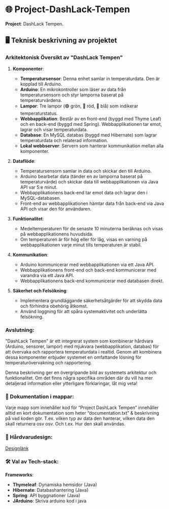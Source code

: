 # 🌐 Project-DashLack-Tempen 

**Project**: DashLack Tempen.

## 🖥️ Teknisk beskrivning av projektet


### Arkitektonisk Översikt av "DashLack Tempen"

1. **Komponenter**:
   - **Temperatursensor**: Denna enhet samlar in temperaturdata. Den är kopplad till Arduino.
   - **Arduino**: En mikrokontroller som läser av data från temperatursensorn och styr lamporna baserat på temperaturvärdena.
   - **Lampor**: Tre lampor (🟢 grön, 🔴 röd, 🔵 blå) som indikerar temperaturstatus.
   - **Webbapplikation**: Består av en front-end (byggd med Thyme Leaf) och en back-end (byggd med Spring). Webbapplikationen tar emot, lagrar och visar temperaturdata.
   - **Database**: En MySQL databas (byggd med Hibernate) som lagrar temperaturdata och relaterad information.
   - **Lokal webbserver**: Servern som hanterar kommunikation mellan alla komponenter.

2. **Dataflöde**:
   - Temperatursensorn samlar in data och skickar den till Arduino.
   - Arduino bearbetar data (tänder en av lamporna baserat på temperaturvärde) och skickar data till webbapplikationen via Java API var 5:e minut.
   - Webbapplikationens back-end tar emot data och lagrar den i MySQL-databasen.
   - Front-end av webbapplikationen hämtar data från back-end via Java API och visar den för användaren.

3. **Funktionalitet**:
   - Medeltemperaturen för de senaste 10 minuterna beräknas och visas på webbapplikationens huvudsida.
   - Om temperaturen är för hög eller för låg, visas en varning på webbapplikationen varje minut tills temperaturen är stabil.

4. **Kommunikation**:
   - Arduino kommunicerar med webbapplikationen via ett Java API.
   - Webbapplikationens front-end och back-end kommunicerar med varandra via ett Java API.
   - Webbapplikationens back-end kommunicerar med databasen direkt.

5. **Säkerhet och Felsökning**:
   - Implementera grundläggande säkerhetsåtgärder för att skydda data och förhindra obehörig åtkomst.
   - Använd loggning för att spåra systemaktivitet och underlätta felsökning.

### Avslutning:
"DashLack Tempen" är ett integrerat system som kombinerar hårdvara (Arduino, sensorer, lampor) med mjukvara (webbapplikation, databas) för att övervaka och rapportera temperaturdata i realtid. Genom att kombinera dessa komponenter erbjuder systemet en omfattande lösning för temperaturövervakning och rapportering.

Denna beskrivning ger en övergripande bild av systemets arkitektur och funktionalitet. Om det finns några specifika områden där du vill ha mer detaljerad information eller ytterligare förklaringar, låt mig veta!

### 📁 Dokumentation i mappar:
Varje mapp som innehåller kod för “Project DashLack Tempen” innehåller alltid en kort dokumentation som heter “documentation.txt” & beskrivning på vad koden gör. T.ex. vilken typ av data den hanterar, vilken data den skall returnera osv osv. Och t.ex. Hur den skall användas.

### 📐 Hårdvarudesign:
[Designlänk](https://drive.google.com/file/d/1xqUNbfdQe5wr-w1T4WkRMIye5BHBLjq7/view?usp=drive_link)

### 🛠️ Val av Tech-stack:
**Frameworks**:
   - **Thymeleaf**: Dynamiska hemsidor (Java)
   - **Hibernate**: Databashantering (Java)
   - **Spring**: API byggnationer (Java)
   - **JArduino**: Skriva arduino kod i java
